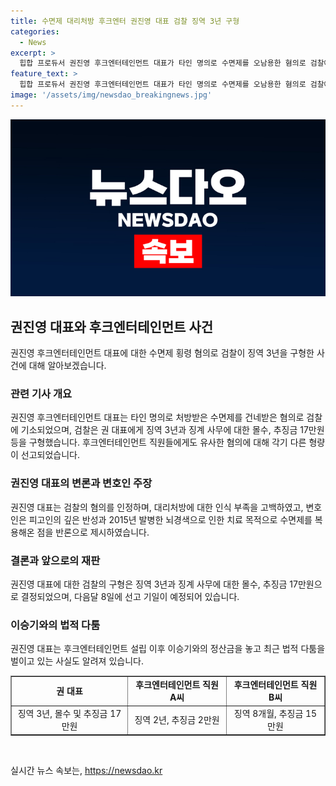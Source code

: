 ```yaml
---
title: 수면제 대리처방 후크엔터 권진영 대표 검찰 징역 3년 구형
categories:
  - News
excerpt: >
  힙합 프로듀서 권진영 후크엔터테인먼트 대표가 타인 명의로 수면제를 오남용한 혐의로 검찰에 기소됐다. 직원들에게 허위 증상으로 수면제를 처방받게 하고 이를 대리로 수수한 것으로 3년의 징역형과 17만원의 추징금이 구형됐다. 권 대표는 변론에서 모든 잘못을 인정하며 깊이 반성하고 있다고 주장했지만, 사건은 다음달에 결론을 보일 예정이다. 이와 관련해 권 대표는 이승기와의 법적 분쟁으로도 주목을 받고 있다.
feature_text: >
  힙합 프로듀서 권진영 후크엔터테인먼트 대표가 타인 명의로 수면제를 오남용한 혐의로 검찰에 기소됐다. 직원들에게 허위 증상으로 수면제를 처방받게 하고 이를 대리로 수수한 것으로 3년의 징역형과 17만원의 추징금이 구형됐다. 권 대표는 변론에서 모든 잘못을 인정하며 깊이 반성하고 있다고 주장했지만, 사건은 다음달에 결론을 보일 예정이다. 이와 관련해 권 대표는 이승기와의 법적 분쟁으로도 주목을 받고 있다.
image: '/assets/img/newsdao_breakingnews.jpg'
---
```


<p><img src="/assets/img/newsdao_breakingnews.jpg" alt="flaretime 속보" /></p>

<h2>권진영 대표와 후크엔터테인먼트 사건</h2>

<p data-ke-size="size16">권진영 후크엔터테인먼트 대표에 대한 수면제 횡령 혐의로 검찰이 징역 3년을 구형한 사건에 대해 알아보겠습니다.</p>

<h3>관련 기사 개요</h3>

<p data-ke-size="size16">권진영 후크엔터테인먼트 대표는 타인 명의로 처방받은 수면제를 건네받은 혐의로 검찰에 기소되었으며, 검찰은 권 대표에게 징역 3년과 징계 사무에 대한 몰수, 추징금 17만원 등을 구형했습니다. 후크엔터테인먼트 직원들에게도 유사한 혐의에 대해 각기 다른 형량이 선고되었습니다.</p>

<h3>권진영 대표의 변론과 변호인 주장</h3>

<p data-ke-size="size16">권진영 대표는 검찰의 혐의를 인정하며, 대리처방에 대한 인식 부족을 고백하였고, 변호인은 피고인의 깊은 반성과 2015년 발병한 뇌경색으로 인한 치료 목적으로 수면제를 복용해온 점을 반론으로 제시하였습니다.</p>

<h3>결론과 앞으로의 재판</h3>

<p data-ke-size="size16">권진영 대표에 대한 검찰의 구형은 징역 3년과 징계 사무에 대한 몰수, 추징금 17만원으로 결정되었으며, 다음달 8일에 선고 기일이 예정되어 있습니다.</p>

<h3>이승기와의 법적 다툼</h3>

<p data-ke-size="size16">권진영 대표는 후크엔터테인먼트 설립 이후 이승기와의 정산금을 놓고 최근 법적 다툼을 벌이고 있는 사실도 알려져 있습니다.</p>

<table style="width: 100%;" border="1">
<tbody>
<tr>
<td style="text-align: center; height: 17px;"><b>권 대표</b></td>
<td style="text-align: center; height: 17px;"><b>후크엔터테인먼트 직원 A씨</b></td>
<td style="text-align: center; height: 17px;"><b>후크엔터테인먼트 직원 B씨</b></td>
</tr>
<tr>
<td style="text-align: center; height: 17px;">징역 3년, 몰수 및 추징금 17만원</td>
<td style="text-align: center; height: 17px;">징역 2년, 추징금 2만원</td>
<td style="text-align: center; height: 17px;">징역 8개월, 추징금 15만원</td>
</tr>
</tbody>
</table>

<p data-ke-size="size16">&nbsp;</p>
실시간 뉴스 속보는, <a href="https://newsdao.kr" rel="dofollow">https://newsdao.kr</a>


